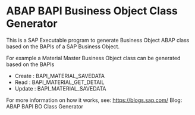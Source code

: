 # ABAP BAPI Business Object Class Generator

This is a SAP Executable program to generate Business Object ABAP class based on the BAPIs of a SAP Business Object.

For example a Material Master Business Object class can be generated based on the BAPIs
- Create : BAPI_MATERIAL_SAVEDATA
- Read   : BAPI_MATERIAL_GET_DETAIL
- Update : BAPI_MATERIAL_SAVEDATA

For more information on how it works, see:
https://blogs.sap.com/
Blog: ABAP BAPI BO Class Generator
